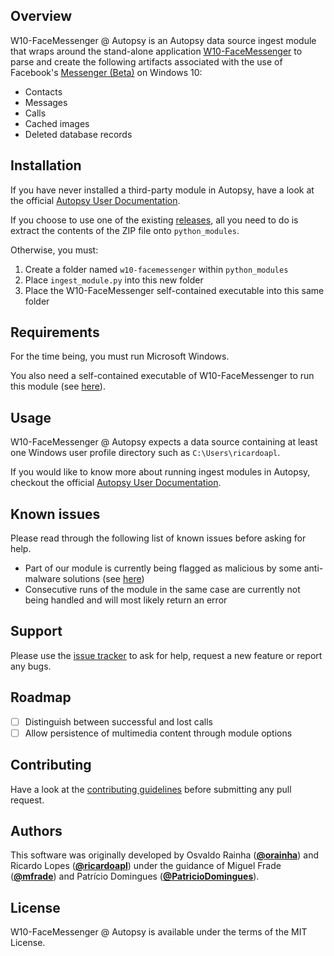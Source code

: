 ## Overview

W10-FaceMessenger @ Autopsy is an Autopsy data source ingest module that wraps around the stand-alone application [W10-FaceMessenger](https://github.com/ricardoapl/w10-facemessenger) to parse and create the following artifacts associated with the use of Facebook's [Messenger (Beta)](https://www.microsoft.com/en-us/p/messenger-beta/9nblggh2t5jk) on Windows 10:

- Contacts
- Messages
- Calls
- Cached images
- Deleted database records

## Installation

If you have never installed a third-party module in Autopsy, have a look at the official [Autopsy User Documentation](https://sleuthkit.org/autopsy/docs/user-docs/4.16.0/module_install_page.html).

If you choose to use one of the existing [releases](https://github.com/ricardoapl/w10-facemessenger-autopsy/releases), all you need to do is extract the contents of the ZIP file onto `python_modules`.

Otherwise, you must:

1. Create a folder named `w10-facemessenger` within `python_modules`
2. Place `ingest_module.py` into this new folder
3. Place the W10-FaceMessenger self-contained executable into this same folder

## Requirements

For the time being, you must run Microsoft Windows.

You also need a self-contained executable of W10-FaceMessenger to run this module (see [here](https://github.com/ricardoapl/w10-facemessenger/releases)).

## Usage

W10-FaceMessenger @ Autopsy expects a data source containing at least one Windows user profile directory such as `C:\Users\ricardoapl`.

If you would like to know more about running ingest modules in Autopsy, checkout the official [Autopsy User Documentation](https://sleuthkit.org/autopsy/docs/user-docs/4.16.0/ingest_page.html).

## Known issues

Please read through the following list of known issues before asking for help.

- Part of our module is currently being flagged as malicious by some anti-malware solutions (see [here](https://github.com/ricardoapl/w10-facemessenger#known-issues))
- Consecutive runs of the module in the same case are currently not being handled and will most likely return an error

## Support

Please use the [issue tracker](https://github.com/ricardoapl/w10-facemessenger-autopsy/issues) to ask for help, request a new feature or report any bugs.

## Roadmap

- [ ] Distinguish between successful and lost calls
- [ ] Allow persistence of multimedia content through module options

## Contributing

Have a look at the [contributing guidelines](https://github.com/ricardoapl/w10-facemessenger-autopsy/blob/master/CONTRIBUTING.md) before submitting any pull request.

## Authors

This software was originally developed by Osvaldo Rainha ([**@orainha**](https://github.com/orainha)) and Ricardo Lopes ([**@ricardoapl**](https://github.com/ricardoapl)) under the guidance of Miguel Frade ([**@mfrade**](https://github.com/mfrade)) and Patrício Domingues ([**@PatricioDomingues**](https://github.com/PatricioDomingues/)).

## License

W10-FaceMessenger @ Autopsy is available under the terms of the MIT License.